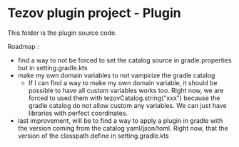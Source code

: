 # Tezov plugin project - Plugin

This folder is the plugin source code.


Roadmap :
 - find a way to not be forced to set the catalog source in gradle.properties but in setting.gradle.kts
 - make my own domain variables to not vampirize the gradle catalog
   - If I can find a way to make my own domain variable, it should be possible to have all 
custom variables works too. Right now, we are forced to used them with tezovCatalog.string("xxx")
because the gradle catalog do not allow custom any variables. We can just have libraries with 
perfect coordinates.
 - last improvement, will be to find a way to apply a plugin in gradle with the version coming from
the catalog yaml/json/toml. Right now, that the version of the classpath define in setting.gradle.kts